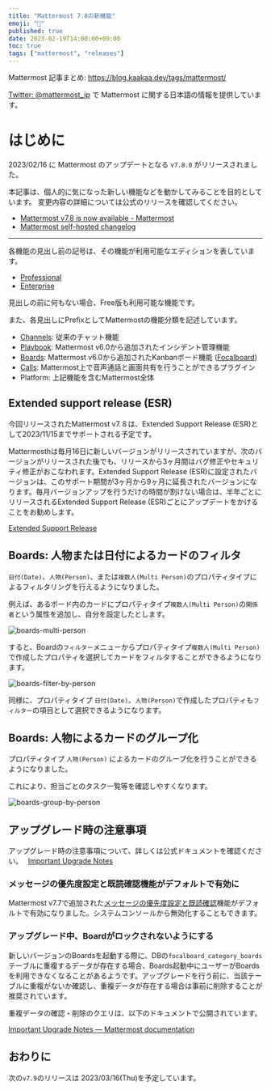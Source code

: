 ```yaml
---
title: "Mattermost 7.8の新機能"
emoji: "🎉"
published: true
date: 2023-02-19T14:00:00+09:00
toc: true
tags: ["mattermost", "releases"]
---
```


Mattermost 記事まとめ: https://blog.kaakaa.dev/tags/mattermost/

[Twitter: @mattermost_jp](https://twitter.com/mattermost_jp) で Mattermost に関する日本語の情報を提供しています。

# はじめに

2023/02/16 に Mattermost のアップデートとなる `v7.8.0` がリリースされました。  

本記事は、個人的に気になった新しい機能などを動かしてみることを目的としています。
変更内容の詳細については公式のリリースを確認してください。

- [Mattermost v7\.8 is now available \- Mattermost](https://mattermost.com/blog/mattermost-v7-8-is-now-available/)
- [Mattermost self\-hosted changelog](https://docs.mattermost.com/install/self-managed-changelog.html)

---

各機能の見出し前の記号は、その機能が利用可能なエディションを表しています。

- [Professional](https://mattermost.com/pricing/)
- [Enterprise](https://mattermost.com/pricing/)

見出しの前に何もない場合、Free版も利用可能な機能です。

また、各見出しにPrefixとしてMattermostの機能分類を記述しています。

- [Channels](https://docs.mattermost.com/guides/channels.html): 従来のチャット機能
- [Playbook](https://docs.mattermost.com/guides/playbooks.html): Mattermost v6.0から追加されたインシデント管理機能
- [Boards](https://docs.mattermost.com/guides/boards.html): Mattermost v6.0から追加されたKanbanボード機能 ([Focalboard](https://www.focalboard.com/))
- [Calls](https://docs.mattermost.com/channels/make-calls.html): Mattermost上で音声通話と画面共有を行うことができるプラグイン
- Platform: 上記機能を含むMattermost全体


## Extended support release (ESR)

今回リリースされたMattermost v7.８は、Extended Support Release (ESR)として2023/11/15までサポートされる予定です。

Mattermosthは毎月16日に新しいバージョンがリリースされていますが、次のバージョンがリリースされた後でも、リリースから3ヶ月間はバグ修正やセキュリティ修正がおこなわれます。Extended Support Release (ESR)に設定されたバージョンは、このサポート期間が3ヶ月から9ヶ月に延長されたバージョンになります。毎月バージョンアップを行うだけの時間が割けない場合は、半年ごとにリリースされるExtended Support Release (ESR)ごとにアップデートをかけることをお勧めします。

[Extended Support Release](https://docs.mattermost.com/upgrade/extended-support-release.html)

## Boards: 人物または日付によるカードのフィルタ

`日付(Date)`、`人物(Person)`、または`複数人(Multi Person)`のプロパティタイプによるフィルタリングを行えるようになりました。

例えば、あるボード内のカードにプロパティタイプ`複数人(Multi Person)`の`関係者`という属性を追加し、自分を設定したとします。

![boards-multi-person](https://blog.kaakaa.dev/images/posts/mattermost/releases-7.8/boards-multi-person.gif)

すると、Boardの`フィルター`メニューからプロパティタイプ`複数人(Multi Person)`で作成したプロパティを選択してカードをフィルタすることができるようになります。

![boards-filter-by-person](https://blog.kaakaa.dev/images/posts/mattermost/releases-7.8/boards-filter-by-person.gif)

同様に、プロパティタイプ `日付(Date)`、`人物(Person)`で作成したプロパティも`フィルター`の項目として選択できるようになります。

## Boards: 人物によるカードのグループ化

プロパティタイプ `人物(Person)` によるカードのグループ化を行うことができるようになりました。

これにより、担当ごとのタスク一覧等を確認しやすくなります。

![boards-group-by-person](https://blog.kaakaa.dev/images/posts/mattermost/releases-7.8/boards-group-by-person.png)

## アップグレード時の注意事項

アップグレード時の注意事項について、詳しくは公式ドキュメントを確認ください。　 
[Important Upgrade Notes](https://docs.mattermost.com/upgrade/important-upgrade-notes.html)

### メッセージの優先度設定と既読確認機能がデフォルトで有効に

Mattermost v7.7で追加された[メッセージの優先度設定と既読確認](https://blog.kaakaa.dev/post/mattermost/releases-7.7/#channels-%E3%83%A1%E3%83%83%E3%82%BB%E3%83%BC%E3%82%B8%E3%81%AE%E5%84%AA%E5%85%88%E5%BA%A6%E8%A8%AD%E5%AE%9A%E3%81%A8%E6%97%A2%E8%AA%AD%E7%A2%BA%E8%AA%8D)機能がデフォルトで有効になりました。システムコンソールから無効化することもできます。

### アップグレード中、Boardがロックされないようにする

新しいバージョンのBoardsを起動する際に、DBの`focalboard_category_boards`テーブルに重複するデータが存在する場合、Boards起動中にユーザーがBoardsを利用できなくなることがあるようです。アップグレードを行う前に、当該テーブルに重複がないか確認し、重複データが存在する場合は事前に削除することが推奨されています。

重複データの確認・削除のクエリは、以下のドキュメントで公開されています。

[Important Upgrade Notes — Mattermost documentation](http://mattermost-docs-preview-pulls.s3-website-us-east-1.amazonaws.com/6187/upgrade/important-upgrade-notes.html)

## おわりに
次の`v7.9`のリリースは 2023/03/16(Thu)を予定しています。
